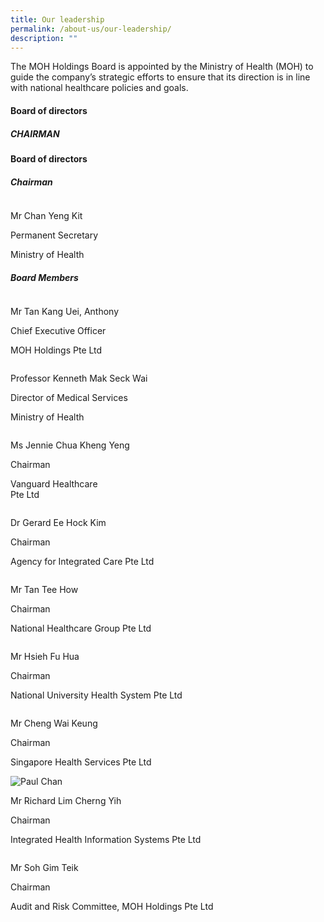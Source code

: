 ```yaml
---
title: Our leadership
permalink: /about-us/our-leadership/
description: ""
---
```

The MOH Holdings Board is appointed by the Ministry of Health (MOH) to guide the company’s strategic efforts to ensure that its direction is in line with national healthcare policies and goals​.​

#### Board of directors

##### CHAIRMAN

<div class="leadership"><h4>Board of directors</h4><h5>
					Chairman
					<span class="visible-xs pull-right"></span></h5><div class="member-box pull-center"><img src="/PublishingImages/leadership/about-us-leadership-chanyengkit.jpg" title="" alt=""><p class="name">Mr Chan Yeng Kit</p><p></p><p>Permanent Secretary</p><p>Ministry of Health</p><p></p></div><div class="member"><h5>
					Board Members
					<span class="visible-xs pull-right"></span></h5><div class="all-members"><div class="col-md-4 col-sm-6 col-xs-6"><div class="member-box pull-center"><img src="/PublishingImages/leadership/aboutus-leadership-anthonytan.jpg" title="" alt=""><p class="name">Mr Tan Kang Uei, Anthony</p><p></p><p>Chief Executive Officer</p><p>MOH Holdings Pte Ltd</p><p></p></div></div><div class="col-md-4 col-sm-6 col-xs-6"><div class="member-box pull-center"><img src="/PublishingImages/leadership/about-us-leadership-kennethmak.jpg" title="" alt=""><p class="name">Professor Kenneth Mak Seck Wai</p><p></p><p>Director of Medical Services</p><p>Ministry of Health</p><p></p></div></div><div class="col-md-4 col-sm-6 col-xs-6"><div class="member-box pull-center"><img src="/PublishingImages/leadership/about-us-leadership-jenniechua.jpg" title="" alt=""><p class="name">Ms Jennie Chua Kheng Yeng</p><p></p><p>Chairman</p><p>Vanguard Healthcare<br>Pte Ltd</p><p></p></div></div><div class="col-md-4 col-sm-6 col-xs-6"><div class="member-box pull-center"><img src="/PublishingImages/leadership/about-us-leadership-geraldee.jpg" title="" alt=""><p class="name">Dr Gerard Ee Hock Kim</p><p></p><p>Chairman</p><p>Agency for Integrated Care Pte Ltd</p><p></p></div></div><div class="col-md-4 col-sm-6 col-xs-6"><div class="member-box pull-center"><img src="/PublishingImages/leadership/about-us-leadership-tanteehow.jpg" title="" alt=""><p class="name">Mr Tan Tee How</p><p></p><p>Chairman</p><p>National Healthcare Group Pte Ltd</p><p></p></div></div><div class="col-md-4 col-sm-6 col-xs-6"><div class="member-box pull-center"><img src="/PublishingImages/leadership/about-us-leadership-hsiehfuhua.jpg" title="" alt=""><p class="name">Mr Hsieh Fu Hua</p><p></p><p>Chairman</p><p>National University Health System Pte Ltd</p><p></p></div></div><div class="col-md-4 col-sm-6 col-xs-6"><div class="member-box pull-center"><img src="/PublishingImages/leadership/about-us-leadership-chengwk.jpg" title="" alt=""><p class="name">Mr Cheng Wai Keung</p><p></p><p>Chairman</p><p>Singapore Health Services Pte Ltd</p><p></p></div></div><div class="col-md-4 col-sm-6 col-xs-6"><div class="member-box pull-center"><img src="/PublishingImages/leadership/about-us-leadership-richardlim.jpg" title="Paul Chan" alt="Paul Chan"><p class="name">Mr Richard Lim Cherng Yih</p><p></p><p>Chairman</p><p>Integrated Health Information Systems Pte Ltd</p><p></p></div></div><div class="col-md-4 col-sm-6 col-xs-6"><div class="member-box pull-center"><img src="/PublishingImages/leadership/about-us-leadership-sohgt.jpg" title="" alt=""><p class="name">Mr Soh Gim Teik</p><p></p><p>Chairman</p><p>Audit and Risk Committee, MOH Holdings Pte Ltd</p><p></p></div></div></div></div></div>
